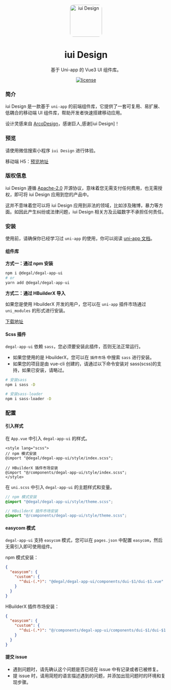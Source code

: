 <div align="center">
  <a href="https://iyunci.cn/design/uni/" target="_blank">
    <img alt="iui Design" style="border-radius:10px" width="100" src="./static/logo.png"/>
  </a>
</div>

<div align="center">
  <h1>iui Design</h1>
</div>

<div align="center">

基于 Uni-app 的 Vue3 UI 组件库。

[![license](https://img.shields.io/badge/license-Apache%202.0-blue.svg)](https://github.com/lolxy/degal-app-ui/blob/master/LICENSE)

</div>

### 简介

iui Design 是一款基于 `uni-app` 的前端组件库，它提供了一套可复用、易扩展、低耦合的移动端 UI 组件库，帮助开发者快速搭建移动应用。

设计灵感来自 [ArcoDesign](https://arco.design/)，感谢巨人,感谢[iui Design]！

### 预览

请使用微信搜索小程序 `iui Design` 进行体验。

移动端 H5：[预览地址](https://iui.iyunci.cn)

### 版权信息

iui Design 遵循 [Apache-2.0](https://github.com/yuncishuzi/degal-app-ui/blob/master/LICENSE) 开源协议，意味着您无需支付任何费用，也无需授权，即可将 iui Design 应用到您的产品中。

<a-alert title="注意" type="warning">这并不意味着您可以将 iui Design 应用到非法的领域，比如涉及赌博，暴力等方面。如因此产生纠纷或法律问题，iui Design 相关方及云磁数字不承担任何责任。</a-alert>

### 安装

使用前，请确保你已经学习过 `uni-app` 的使用，你可以阅读 [uni-app 文档](https://uniapp.dcloud.net.cn/)。

#### 组件库

**方式一：通过 npm 安装**

```bash
npm i @degal/degal-app-ui
# or
yarn add @degal/degal-app-ui
```

**方式二：通过 HBuilderX 导入**

如果您是使用 HbuilderX 开发的用户，您可以在 `uni-app` 插件市场通过 `uni_modules` 的形式进行安装。

[下载地址](https://ext.dcloud.net.cn/plugin?id=13987)

#### Scss 插件

`degal-app-ui` 依赖 `sass`，您必须要安装此插件，否则无法正常运行。

- 如果您使用的是 HbuilderX，您可以在 `插件市场` 中搜索 `sass` 进行安装。
- 如果您的项目是由 vue-cli 创建的，请通过以下命令安装对 sass(scss)的支持，如果已安装，请略过。

```bash
# 安装sass
npm i sass -D

# 安装sass-loader
npm i sass-loader -D
```

### 配置

#### 引入样式

在 `App.vue` 中引入 `degal-app-ui` 的样式。

```vue
<style lang="scss">
// npm 模式安装
@import "@degal/degal-app-ui/style/index.scss";

// HBuilderX 插件市场安装
@import "@/components/degal-app-ui/style/index.scss";
</style>
```

在 `uni.scss` 中引入 `degal-app-ui` 的主题样式和变量。

```scss
// npm 模式安装
@import "@degal/degal-app-ui/style/theme.scss";

// HBuilderX 插件市场安装
@import "@/components/degal-app-ui/style/theme.scss";
```

#### easycom 模式

`degal-app-ui` 支持 `easycom` 模式，您可以在 `pages.json` 中配置 `easycom`，然后无需引入即可使用组件。

npm 模式安装：

```json
{
  "easycom": {
    "custom": {
      "^dui-(.*)": "@degal/degal-app-ui/components/dui-$1/dui-$1.vue"
    }
  }
}
```

HBuilderX 插件市场安装：

```json
{
  "easycom": {
    "custom": {
      "^dui-(.*)": "@/components/degal-app-ui/components/dui-$1/dui-$1.vue"
    }
  }
}
```

#### 提交 issue

- 遇到问题时，请先确认这个问题是否已经在 issue 中有记录或者已被修复。
- 提 issue 时，请用简短的语言描述遇到的问题，并添加出现问题时的环境和复现步骤。